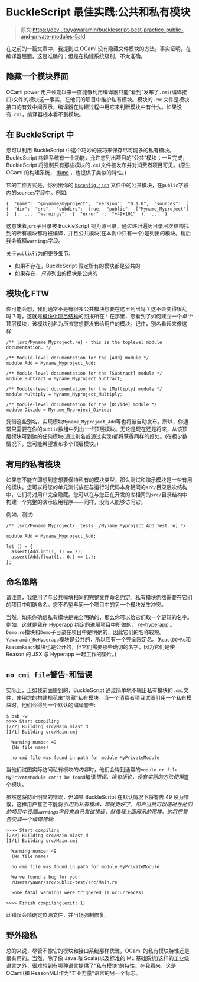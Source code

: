 # BuckleScript 最佳实践:公共和私有模块

> 原文:[https://dev . to/yawaramin/bucklescript-best-practice-public-and-private-modules-5ald](https://dev.to/yawaramin/bucklescript-best-practice-public-and-private-modules-5ald)

在之前的一篇文章中，我提到过 OCaml 没有隐藏文件模块的方法。事实证明，在编译器层面，这是准确的；但是在构建系统级别，不太准确。

## [](#hiding-a-module-interface)隐藏一个模块界面

OCaml power 用户长期以来一直能够利用编译器只能“看到”发布了`.cmi`(编译接口)文件的模块这一事实，在他们的项目中维护私有模块。模块的`.cmi`文件是模块接口的有效中间表示，编译器在构建过程中用它来判断模块中有什么。如果没有`.cmi`，编译器根本看不到模块。

## [](#in-bucklescript)在 BuckleScript 中

您可以利用 BuckleScript 中这个巧妙的技巧来保存尽可能多的私有模块。BuckleScript 构建系统有一个功能，允许您列出项目的“公共”模块；一旦完成，BuckleScript 将强制只有那些模块的`.cmi`文件被发布并对消费者项目可见。(原生 OCaml 的构建系统， [dune](https://dune.build/) ，也提供了类似的特性。)

它的工作方式是，你列出你的 [`bsconfig.json`](https://bucklescript.github.io/bucklescript/docson/#build-schema.json) 文件中的公共模块，在`public`字段内的`sources`字段中。例如:

```
{  "name":  "@myname/myproject",  "version":  "0.1.0",  "sources":  [  {  "dir":  "src",  "subdirs":  true,  "public":  ["Myname_Myproject"]  }  ],  ...  "warnings":  {  "error"  :  "+49+101"  },  ...  } 
```

这意味着,`src`子目录被 BuckleScript 视为源目录，通过递归遍历目录层次结构找到的所有模块都将被编译，并且公共模块(在本例中只有一个)是列出的模块。稍后我会解释`warnings`字段。

关于`public`行为的更多细节:

*   如果不存在，BuckleScript 假定所有的模块都是公共的
*   如果存在，*只有*列出的模块是公共的

## [](#modular-ftw)模块化 FTW

你可能会想，我们通常不是有很多公共模块想要在这里列出吗？这不会变得很乱吗？嗯，这就是[模块化项目结构](https://dev.toa-modular-ocaml-project-structure-1ikd#the-toplevel-module-should-contain)的回报所在！在那里，您看到了如何建立一个*单个*顶层模块，该模块别名为*所有*您想要发布给用户的模块。记住，别名看起来像这样:

```
/** [src/Myname_Myproject.re] - this is the toplevel module documentation. */

/** Module-level documentation for the [Add] module */
module Add = Myname_Myproject_Add;

/** Module-level documentation for the [Subtract] module */
module Subtract = Myname_Myproject_Subtract;

/** Module-level documentation for the [Multiply] module */
module Multiply = Myname_Myproject_Multiply;

/** Module-level documentation for the [Divide] module */
module Divide = Myname_Myproject_Divide; 
```

凭借这些别名，实现模块`Myname_Myproject_Add`等也将被自动发布。所以，你通常只需要在你的`public`数组中列出*一个*顶层模块。无论是现在还是将来，从该顶层模块可到达的任何模块(通过别名或通过实现)都将获得同样的好处。(在极少数情况下，您可能希望发布多个顶层模块。)

## [](#useful-private-modules)有用的私有模块

如果您不能立即想到您想要保持私有的模块类型，那么测试和演示模块是一些有用的模块。您可以将您的单元测试放在与运行时代码本身相同的`src/`目录层次结构中，它们将对用户完全隐藏。您可以在与您正在开发的库相同的`src/`目录结构中构建一个完整的演示应用程序——同样，没有人能够访问它。

例如，测试:

```
/** [src/Myname_Myproject/__tests__/Myname_Myproject_Add_Test.re] */

module Add = Myname_Myproject_Add;

let () = {
  assert(Add.int(1, 1) == 2);
  assert(Add.float(1., 0.) == 1.);
}; 
```

## [](#naming-strategy)命名策略

请注意，我使用了与公共模块相同的完整文件命名约定。私有模块仍然需要在它们的项目中明确命名。您不希望与同一个项目中的另一个模块发生冲突。

当然，如果你确信私有模块是完全明确的，那么你可以给它们取一个更短的名字。例如，这就是我在 Hyperapp 绑定的进展项目中所做的， [re-hyperapp](https://github.com/yawaramin/re-hyperapp/tree/695a80f62f1b1cad19d581480c0c7df572f19417/src) 。`Demo.re`模块和`Demo`子目录在项目中是明确的，因此它们的名称较短。`Yawaramin_ReHyperapp`模块是公共的，所以它有一个完全限定名。(`ReactDOMRe`和`ReasonReact`模块也是公开的，但它们需要那些确切的名字，因为它们是使 Reason 的 JSX 与 Hyperapp 一起工作的垫片。)

## `no cmi file`警告-和错误

实际上，正如我前面提到的，BuckleScript 通过简单地不输出私有模块的`.cmi`文件，使用您的构建规范来“隐藏”私有模块。当一个消费者项目试图引用一个私有模块时，他们会得到一个默认的编译警告:

```
$ bsb -w
>>>> Start compiling
[2/2] Building src/Main.mlast.d
[1/1] Building src/Main.cmj

  Warning number 49
  (No file name)

  no cmi file was found in path for module MyPrivateModule 
```

当他们试图实际访问私有模块的*内容*时，他们会得到通常的`module or file MyPrivateModule can't be found`编译*错误。*换句话说，没有实际的方法*使用*这个模块。

虽然这将防止明显的错误，但如果 BuckleScript 在默认情况下将警告 49 设为错误，这样用户甚至不能将*引用到私有模块，那就更好了。用户当然可以通过在他们的项目中设置`warnings`字段来自己尝试错误，就像我上面展示的那样。这将把警告变成一个编译错误:* 

```
>>>> Start compiling
[2/2] Building src/Main.mlast.d
[1/1] Building src/Main.cmj

  Warning number 49
  (No file name)

  no cmi file was found in path for module MyPrivateModule

  We've found a bug for you!
  /Users/yawar/src/public-test/src/Main.re

  Some fatal warnings were triggered (1 occurrences)

>>>> Finish compiling(exit: 1) 
```

此错误会精确定位源文件，并当场强制修复。

## [](#privacy-in-the-wild)野外隐私

总的来说，尽管不像它的模块和接口系统那样优雅，OCaml 的私有模块特性还是很有用的。当然，除了像 Java 和 Scala(以及标准的 ML 基础系统)这样的工业级语言之外，很难想到有哪种语言提供了“私有模块”的特性。在我看来，这是 OCaml(和 ReasonML)作为“工业力量”语言的另一个标志。